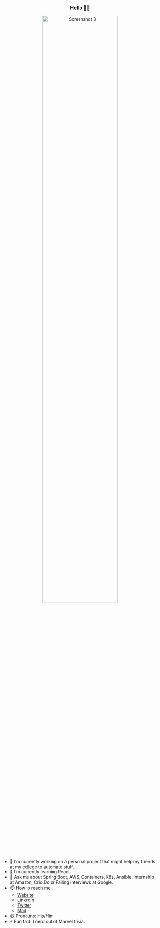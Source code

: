 <h3 align="center">Hello 👋🏻</h3>
<p align="center">
  <a href="https://karngyan.com" target="_blank">
    <img alt="Screenshot 3" src="https://d3sqnkz18v1llr.cloudfront.net/ProfileGif.gif" width="70%"/>
  </a>
</p>

- 🔭 I’m currently working on a personal project that might help my friends at my college to automate stuff.
- 🌱 I’m currently learning React.
- 💬 Ask me about Spring Boot, AWS, Containers, K8s, Ansible, Internship at Amazon, Crio.Do or Failing interviews at Google.
- 📫 How to reach me
  - [Website](karngyan.com)
  - [Linkedin](linkedin.com/in/karngyan)
  - [Twitter](twitter.com/gyankarn)
  - [Mail](mailto:mail@karngyan.com)
- 😄 Pronouns: His/Him
- ⚡ Fun fact: I nerd out of Marvel trivia.
